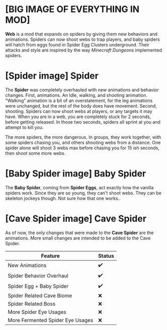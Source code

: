 # [BIG IMAGE OF EVERYTHING IN MOD]
**Web** is a mod that expands on spiders by giving them new behaviors and animations. Spiders can now shoot webs to trap players, and baby spiders will hatch from eggs found in Spider Egg Clusters underground. Their attacks and style are inspired by the way _Minecraft Dungeons_ implemented spiders.

# [Spider image] Spider
The **Spider** was completely overhauled with new animations and behavior changes. First, animations. An Idle, walking, and shooting animation. "Walking" animation is a bit of an overstatement, for the leg animations were unchanged, but the rest of the body does have movement. Second, shooting. Spiders can now shoot webs at players, or any targets it may have. When you are in a web, you are completely stuck for 2 seconds, before getting released. In those two seconds, spiders all sprint at you and attempt to kill you.

The more spiders, the more dangerous. In groups, they work together, with some spiders chasing you, and others shooting webs from a distance. One spider alone will shoot 3 webs max before chasing you for 15 ish seconds, then shoot some more webs.

# [Baby Spider image] Baby Spider
The **Baby Spider**, coming from **Spider Eggs**, act exactly how the vanilla spiders work. Since they are so young, they can't shoot webs. They can be skeleton jockeys though. Not sure how that one works..

# [Cave Spider image] Cave Spider
As of now, the only changes that were made to the **Cave Spider** are the animations. More small changes are intended to be added to the Cave Spider.

| Feature | Status |
|---------|-------------|
| New Animations |✔️|
| Spider Behavior Overhaul |✔️|
| Spider Egg + Baby Spider |✔️|
| Spider Related Cave Biome |❌|
| Spider Related Boss |❌|
| More Spider Eye Usages |❌|
| More Fermented Spider Eye Usages |❌|
